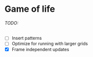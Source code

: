 # Game of life
###### TODO: 
- [ ] Insert patterns
- [ ] Optimize for running with larger grids
- [x] Frame independent updates
